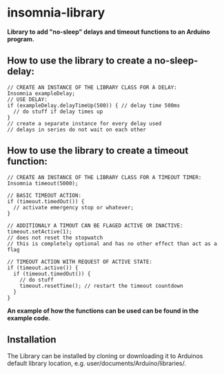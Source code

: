 # insomnia-library 

**Library to add "no-sleep" delays and timeout functions to an Arduino program.**


How to use the library to create a no-sleep-delay:
-------------------------------------------------
	// CREATE AN INSTANCE OF THE LIBRARY CLASS FOR A DELAY:
	Insomnia exampleDelay;
	// USE DELAY:
	if (exampleDelay.delayTimeUp(500)) { // delay time 500ms
	  // do stuff if delay times up
	}
	// create a separate instance for every delay used
	// delays in series do not wait on each other
	
How to use the library to create a timeout function:
------------------------------------------------
	// CREATE AN INSTANCE OF THE LIBRARY CLASS FOR A TIMEOUT TIMER:
	Insomnia timeout(5000);

	// BASIC TIMEOUT ACTION:
	if (timeout.timedOut()) {
	  // activate emergency stop or whatever;
	}
  	
	// ADDITIONALY A TIMOUT CAN BE FLAGED ACTIVE OR INACTIVE:
	timeout.setActive(1); 
	// does not reset the stopwatch
  	// this is completely optional and has no other effect than act as a flag
	
	// TIMEOUT ACTION WITH REQUEST OF ACTIVE STATE:
	if (timeout.active()) {
	  if (timeout.timedOut()) { 
	    // do stuff
	    timeout.resetTime(); // restart the timeout countdown
	  }
	}

 **An example of how the functions can be used can be found in the example code.**	

Installation
------------
The Library can be installed by cloning or downloading it to Arduinos default library location, e.g. user/documents/Arduino/libraries/.



